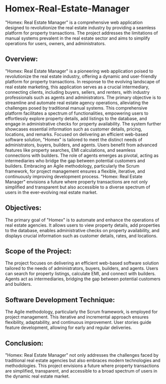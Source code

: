 # Homex-Real-Estate-Manager
"Homex: Real Estate Manager" is a comprehensive web application designed to revolutionize the real estate industry by providing a seamless platform for property transactions. The project addresses the limitations of manual systems prevalent in the real estate sector and aims to simplify operations for users, owners, and administrators.

<h2>Overview:</h2> 
"Homex: Real Estate Manager" is a pioneering web application poised to revolutionize the real estate industry, offering a dynamic and user-friendly platform for property transactions. In response to the evolving landscape of real estate marketing, this application serves as a crucial intermediary, connecting clients, including buyers, sellers, and renters, with industry professionals such as agents and administrators. The primary objective is to streamline and automate real estate agency operations, alleviating the challenges posed by traditional manual systems.
This comprehensive platform facilitates a spectrum of functionalities, empowering users to effortlessly explore property details, add listings to the database, and engage in administrative checks for property availability. The system further showcases essential information such as customer details, pricing, locations, and remarks. Focused on delivering an efficient web-based software solution, "Homex" is tailored to meet the distinct needs of administrators, buyers, builders, and agents. Users benefit from advanced features like property searches, EMI calculations, and seamless connections with builders. The role of agents emerges as pivotal, acting as intermediaries who bridge the gap between potential customers and builders.
Embracing an Agile methodology, particularly the Scrum framework, for project management ensures a flexible, iterative, and continuously improving development process. "Homex: Real Estate Manager" envisions a future where property transactions are not only simplified and transparent but also accessible to a diverse spectrum of users in the ever-evolving real estate market.

<h2>Objectives:</h2> 
The primary goal of "Homex" is to automate and enhance the operations of real estate agencies. It allows users to view property details, add properties to the database, enables administrative checks on property availability, and displays crucial information such as customer details, rates, and locations.

<h2>Scope of the Project:</h2> 
The project focuses on delivering an efficient web-based software solution tailored to the needs of administrators, buyers, builders, and agents. Users can search for property listings, calculate EMI, and connect with builders. Agents act as intermediaries, bridging the gap between potential customers and builders.

<h2>Software Development Technique:</h2> 
The Agile methodology, particularly the Scrum framework, is employed for project management. This iterative and incremental approach ensures flexibility, adaptability, and continuous improvement. User stories guide feature development, allowing for early and regular deliveries.

<h2>Conclusion:</h2> 
"Homex: Real Estate Manager" not only addresses the challenges faced by traditional real estate agencies but also embraces modern technologies and methodologies. This project envisions a future where property transactions are simplified, transparent, and accessible to a broad spectrum of users in the dynamic real estate market.
